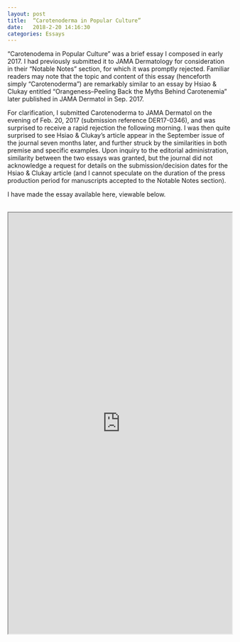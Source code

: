 ```yaml
---
layout: post
title:  “Carotenoderma in Popular Culture”
date:   2018-2-20 14:16:30
categories: Essays
---
```


“Carotenodema in Popular Culture” was a brief essay I composed in early 2017. I had previously submitted it to JAMA Dermatology for consideration in their “Notable Notes” section, for which it was promptly rejected. Familiar readers may note that the topic and content of this essay (henceforth simply “Carotenoderma”) are remarkably similar to an essay by Hsiao & Clukay entitled “Orangeness–Peeling Back the Myths Behind Carotenemia” later published in JAMA Dermatol in Sep. 2017.

For clarification, I submitted Carotenoderma to JAMA Dermatol on the evening of Feb. 20, 2017 (submission reference DER17-0346), and was surprised to receive a rapid rejection the following morning. I was then quite surprised to see Hsiao & Clukay’s article appear in the September issue of the journal seven months later, and further struck by the similarities in both premise and specific examples. Upon inquiry to the editorial administration, similarity between the two essays was granted, but the journal did not acknowledge a request for details on the submission/decision dates for the Hsiao & Clukay article (and I cannot speculate on the duration of the press production period for manuscripts accepted to the Notable Notes section). 

I have made the essay available here, viewable below.
  <br><br>
<iframe src="https://drive.google.com/file/d/1e9NRqkblnlIfO_ro2khlV0i0_CMH_Y0f/preview" width="100%" height="950"></iframe>

